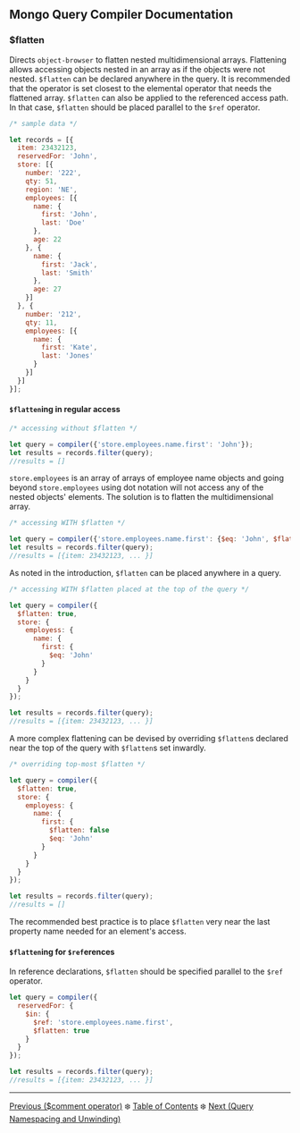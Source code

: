 ## Mongo Query Compiler Documentation

### $flatten

Directs `object-browser` to flatten nested multidimensional arrays.  Flattening
allows accessing objects nested in an array as if the objects were not nested.
`$flatten` can be declared anywhere in the query.  It is recommended that the
operator is set closest to the elemental operator that needs the flattened array.
`$flatten` can also be applied to the referenced access path.  In that case,
`$flatten` should be placed parallel to the `$ref` operator.

```javascript
/* sample data */

let records = [{ 
  item: 23432123,
  reservedFor: 'John',
  store: [{
    number: '222', 
    qty: 51,
    region: 'NE',
    employees: [{
      name: {
        first: 'John',
        last: 'Doe'
      },
      age: 22
    }, {
      name: {
        first: 'Jack',
        last: 'Smith'
      },
      age: 27
    }]
  }, { 
    number: '212', 
    qty: 11,
    employees: [{
      name: {
        first: 'Kate',
        last: 'Jones'
      }
    }]
  }] 
}];
```

#### `$flatten`ing in regular access

```javascript
/* accessing without $flatten */

let query = compiler({'store.employees.name.first': 'John'});
let results = records.filter(query);
//results = []
```

`store.employees` is an array of arrays of employee name objects and going
beyond `store.employees` using dot notation will not access any of the nested
objects' elements.  The solution is to flatten the multidimensional array.

```javascript
/* accessing WITH $flatten */

let query = compiler({'store.employees.name.first': {$eq: 'John', $flatten: true}});
let results = records.filter(query);
//results = [{item: 23432123, ... }]
```

As noted in the introduction, `$flatten` can be placed anywhere in a query.

```javascript
/* accessing WITH $flatten placed at the top of the query */

let query = compiler({
  $flatten: true,
  store: {
    employess: {
      name: {
        first: {
          $eq: 'John'
        }
      }
    }
  }
});

let results = records.filter(query);
//results = [{item: 23432123, ... }]
```

A more complex flattening can be devised by overriding `$flatten`s declared 
near the top of the query with `$flatten`s set inwardly.

```javascript
/* overriding top-most $flatten */

let query = compiler({
  $flatten: true,
  store: {
    employess: {
      name: {
        first: {
          $flatten: false
          $eq: 'John'
        }
      }
    }
  }
});

let results = records.filter(query);
//results = []
```

The recommended best practice is to place `$flatten` very near the last property
name needed for an element's access.

#### `$flatten`ing for `$ref`erences

In reference declarations, `$flatten` should be specified parallel to the `$ref`
operator.

```javascript
let query = compiler({
  reservedFor: {
    $in: {
      $ref: 'store.employees.name.first', 
      $flatten: true
    }
  }
});

let results = records.filter(query);
//results = [{item: 23432123, ... }]
```

---

[Previous ($comment operator)](./comment.md) :snowflake: 
[Table of Contents](../../README.md) :snowflake: 
[Next (Query Namespacing and Unwinding)](../query-namespacing-unwinding.md)
